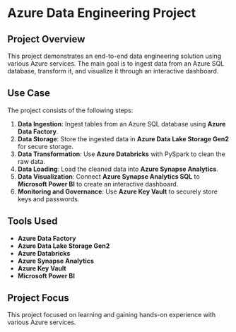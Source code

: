 # Azure Data Engineering Project

## Project Overview
This project demonstrates an end-to-end data engineering solution using various Azure services. The main goal is to ingest data from an Azure SQL database, transform it, and visualize it through an interactive dashboard.

## Use Case
The project consists of the following steps:
1. **Data Ingestion**: Ingest tables from an Azure SQL  database using **Azure Data Factory**.
2. **Data Storage**: Store the ingested data in **Azure Data Lake Storage Gen2** for secure storage.
3. **Data Transformation**: Use **Azure Databricks** with PySpark to clean the raw data.
4. **Data Loading**: Load the cleaned data into **Azure Synapse Analytics**.
5. **Data Visualization**: Connect **Azure Synapse Analytics SQL** to **Microsoft Power BI** to create an interactive dashboard.
6. **Monitoring and Governance**: Use **Azure Key Vault** to securely store keys and passwords.

## Tools Used
- **Azure Data Factory**
- **Azure Data Lake Storage Gen2**
- **Azure Databricks**
- **Azure Synapse Analytics**
- **Azure Key Vault**
- **Microsoft Power BI**

## Project Focus
This project focused on learning and gaining hands-on experience with various Azure services.


